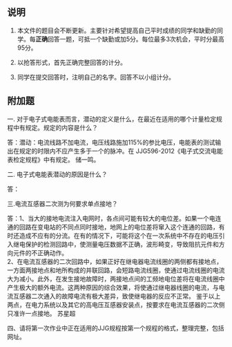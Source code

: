 ## 说明
1. 本文件的题目会不断更新。主要针对希望提高自己平时成绩的同学和缺勤的同学。每**正确**回答一题，可抵一个缺勤或加5分。每位最多3次机会，平时分最高95分。  

2. 以抢答形式，首先正确完整回答的计分。

3. 同学在提交回答时，注明自己的名字。回答不以小组计分。

## 附加题

一. 对于电子式电能表而言，潜动的定义是什么，在最近在适用的哪个计量检定规程中有规定。规定的内容是什么？

答：潜动：电流线路不加电流，电压线路施加115%的参比电压，电能表的测试输出在规定的时限内不应产生多于一个的脉冲。在
JJG596-2012《电子式交流电能表检定规程》中有规定。
储一鸣。


二. 电子式电能表潜动的原因是什么？

答：


三.电流互感器二次测为何要求单点接地？

答：1、当大的接地电流注入电网时，各点间可能有较大的电位差。如果一个电连通的回路在变电站的不同点同时接地，地网上的电位差将窜入这个连通的回路，有时还造成不应有的分流。在有的情况下，可能将这个在一次系统中不存在的电压引入继电保护的检测回路中，使测量电压数据不正确，波形畸变，导致阻抗元件和方向元件的不正确动作。  
2、在电流互感器的二次回路中，如果正好在继电器电流线圈的两侧都有接地点，一方面两接地点和地所构成的并联回路，会短路电流线圈，使通过电流线圈的电流大为减小。此外，在发生接地故障时，两接地点间的工频地电位差将在电流线圈中产生极大的额外电流。这两种原因的综合效果，将使通过继电器线圈的电流，与电流互感器二次通入的故障电流有极大差异，致使继电器的反应不正常。
鉴于以上两点，在电力系统以及其它的高电压互感器安装点，按要求在电流互感器的二次侧只准许一点接地。  苏星超

四、请将第一次作业中正在适用的JJG规程按第一个规程的格式，整理完整，包括网址。
